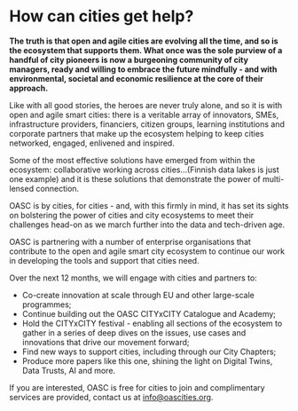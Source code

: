 # How can cities get help?

**The truth is that open and agile cities are evolving all the time, and so is the ecosystem that supports them. What once was the sole purview of a handful of city pioneers is now a burgeoning community of city managers, ready and willing to embrace the future mindfully - and with environmental, societal and economic resilience at the core of their approach.**

Like with all good stories, the heroes are never truly alone, and so it is with open and agile smart cities: there is a veritable array of innovators, SMEs, infrastructure providers, financiers, citizen groups, learning institutions and corporate partners that make up the ecosystem helping to keep cities networked, engaged, enlivened and inspired.

Some of the most effective solutions have emerged from within the ecosystem: collaborative working across cities…\(Finnish data lakes is just one example\) and it is these solutions that demonstrate the power of multi-lensed connection.

OASC is by cities, for cities - and, with this firmly in mind, it has set its sights on bolstering the power of cities and city ecosystems to meet their challenges head-on as we march further into the data and tech-driven age.

OASC is partnering with a number of enterprise organisations that contribute to the open and agile smart city ecosystem to continue our work in developing the tools and support that cities need.

Over the next 12 months, we will engage with cities and partners to:

* Co-create innovation at scale through EU and other large-scale programmes;
* Continue building out the OASC CITYxCITY Catalogue and Academy;
* Hold the CITYxCITY festival - enabling all sections of the ecosystem to gather in a series of deep dives on the issues, use cases and innovations that drive our movement forward;
* Find new ways to support cities, including through our City Chapters;
* Produce more papers like this one, shining the light on Digital Twins, Data Trusts, AI and more.

If you are interested, OASC is free for cities to join and complimentary services are provided, contact us at [info@oascities.org](mailto:info@oascities.org). 

